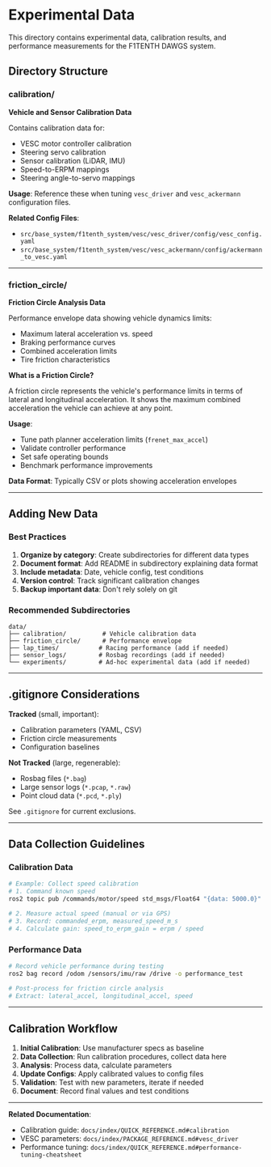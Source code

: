 # Experimental Data

This directory contains experimental data, calibration results, and performance measurements for the F1TENTH DAWGS system.

## Directory Structure

### calibration/
**Vehicle and Sensor Calibration Data**

Contains calibration data for:
- VESC motor controller calibration
- Steering servo calibration
- Sensor calibration (LiDAR, IMU)
- Speed-to-ERPM mappings
- Steering angle-to-servo mappings

**Usage**: Reference these when tuning `vesc_driver` and `vesc_ackermann` configuration files.

**Related Config Files**:
- `src/base_system/f1tenth_system/vesc/vesc_driver/config/vesc_config.yaml`
- `src/base_system/f1tenth_system/vesc/vesc_ackermann/config/ackermann_to_vesc.yaml`

---

### friction_circle/
**Friction Circle Analysis Data**

Performance envelope data showing vehicle dynamics limits:
- Maximum lateral acceleration vs. speed
- Braking performance curves
- Combined acceleration limits
- Tire friction characteristics

**What is a Friction Circle?**

A friction circle represents the vehicle's performance limits in terms of lateral and longitudinal acceleration. It shows the maximum combined acceleration the vehicle can achieve at any point.

**Usage**:
- Tune path planner acceleration limits (`frenet_max_accel`)
- Validate controller performance
- Set safe operating bounds
- Benchmark performance improvements

**Data Format**: Typically CSV or plots showing acceleration envelopes

---

## Adding New Data

### Best Practices

1. **Organize by category**: Create subdirectories for different data types
2. **Document format**: Add README in subdirectory explaining data format
3. **Include metadata**: Date, vehicle config, test conditions
4. **Version control**: Track significant calibration changes
5. **Backup important data**: Don't rely solely on git

### Recommended Subdirectories

```
data/
├── calibration/          # Vehicle calibration data
├── friction_circle/      # Performance envelope
├── lap_times/           # Racing performance (add if needed)
├── sensor_logs/         # Rosbag recordings (add if needed)
└── experiments/         # Ad-hoc experimental data (add if needed)
```

---

## .gitignore Considerations

**Tracked** (small, important):
- Calibration parameters (YAML, CSV)
- Friction circle measurements
- Configuration baselines

**Not Tracked** (large, regenerable):
- Rosbag files (`*.bag`)
- Large sensor logs (`*.pcap`, `*.raw`)
- Point cloud data (`*.pcd`, `*.ply`)

See `.gitignore` for current exclusions.

---

## Data Collection Guidelines

### Calibration Data
```bash
# Example: Collect speed calibration
# 1. Command known speed
ros2 topic pub /commands/motor/speed std_msgs/Float64 "{data: 5000.0}"

# 2. Measure actual speed (manual or via GPS)
# 3. Record: commanded_erpm, measured_speed_m_s
# 4. Calculate gain: speed_to_erpm_gain = erpm / speed
```

### Performance Data
```bash
# Record vehicle performance during testing
ros2 bag record /odom /sensors/imu/raw /drive -o performance_test

# Post-process for friction circle analysis
# Extract: lateral_accel, longitudinal_accel, speed
```

---

## Calibration Workflow

1. **Initial Calibration**: Use manufacturer specs as baseline
2. **Data Collection**: Run calibration procedures, collect data here
3. **Analysis**: Process data, calculate parameters
4. **Update Configs**: Apply calibrated values to config files
5. **Validation**: Test with new parameters, iterate if needed
6. **Document**: Record final values and test conditions

---

**Related Documentation**:
- Calibration guide: `docs/index/QUICK_REFERENCE.md#calibration`
- VESC parameters: `docs/index/PACKAGE_REFERENCE.md#vesc_driver`
- Performance tuning: `docs/index/QUICK_REFERENCE.md#performance-tuning-cheatsheet`
